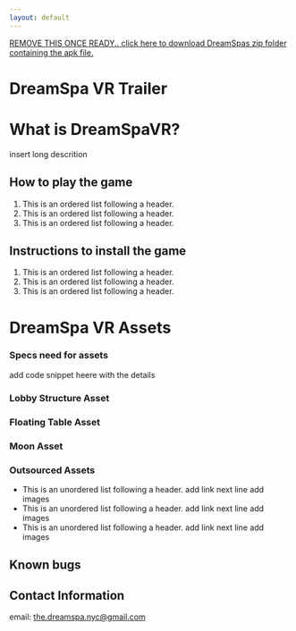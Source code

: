 ```yaml
---
layout: default
---
```


[REMOVE THIS ONCE READY.. click here to download DreamSpas zip folder containing the apk file.](#custom_anchor_name)

# DreamSpa VR Trailer

# What is DreamSpaVR?

insert long descrition

## How to play the game
1.  This is an ordered list following a header.
2.  This is an ordered list following a header.
3.  This is an ordered list following a header.

## Instructions to install the game
1.  This is an ordered list following a header.
2.  This is an ordered list following a header.
3.  This is an ordered list following a header. 

# DreamSpa VR Assets
### Specs need for assets
add code snippet heere with the details

### Lobby Structure Asset


### Floating Table Asset


### Moon Asset

### Outsourced Assets
*   This is an unordered list following a header. add link next line add images
*   This is an unordered list following a header. add link next line add images
*   This is an unordered list following a header. add link next line add images


## Known bugs

## Contact Information
email: <the.dreamspa.nyc@gmail.com>
 
